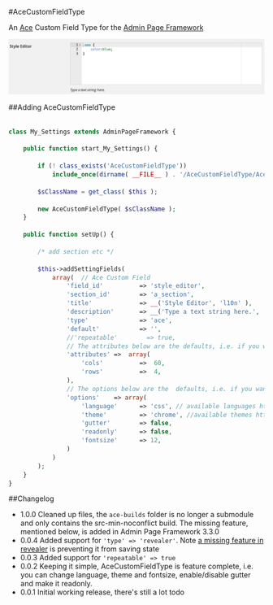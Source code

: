 #AceCustomFieldType

An [Ace](http://ace.c9.io/) Custom Field Type for the [Admin Page Framework](https://github.com/michaeluno/admin-page-framework)

![AceCustomFieldType - 'gutter' => true](AceCustomFieldType.png)


##Adding AceCustomFieldType

```php

class My_Settings extends AdminPageFramework {

    public function start_My_Settings() {

        if (! class_exists('AceCustomFieldType'))
            include_once(dirname( __FILE__ ) . '/AceCustomFieldType/AceCustomFieldType.php');

        $sClassName = get_class( $this );

        new AceCustomFieldType( $sClassName );
    }

    public function setUp() {

		/* add section etc */

        $this->addSettingFields(
            array(  // Ace Custom Field
                'field_id'          => 'style_editor',
                'section_id'        => 'a_section',
                'title'             => __('Style Editor', 'l10n' ),
                'description'       => __('Type a text string here.', 'l10n' ),
                'type'              => 'ace',
                'default'           => '',
                //'repeatable'        => true,
                // The attributes below are the defaults, i.e. if you want theses you don't have to set them
                'attributes' =>  array(
                    'cols'          =>  60,
                    'rows'          =>  4,
                ),
                // The options below are the  defaults, i.e. if you want theses you don't have to set them
                'options'    => array(
					'language'      => 'css', // available languages https://github.com/ajaxorg/ace/tree/master/lib/ace/mode
					'theme'         => 'chrome', //available themes https://github.com/ajaxorg/ace/tree/master/lib/ace/theme
					'gutter'        => false,
					'readonly'      => false,
					'fontsize'      => 12,
        		)
            )
        );
    }
}
```



##Changelog
* 1.0.0 Cleaned up files, the `ace-builds` folder is no longer a submodule and only contains the src-min-noconflict build. The missing feature, mentioned below, is added in Admin Page Framework 3.3.0 
* 0.0.4 Added support for `'type' => 'revealer'`. Note [a missing feature in revealer](https://github.com/michaeluno/admin-page-framework/issues/147) is preventing it from saving state 
* 0.0.3 Added support for `'repeatable' => true`
* 0.0.2 Keeping it simple, AceCustomFieldType is feature complete, i.e. you can change language, theme and fontsize, enable/disable gutter and make it readonly.
* 0.0.1 Initial working release, there's still a lot todo

